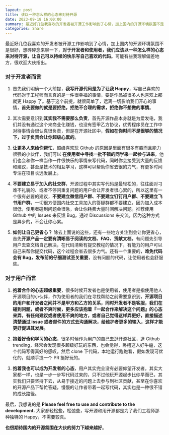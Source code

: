 ```yaml
---
layout: post
title: 该以一种怎么样的心态来对待开源
date: 2023-09-18 16:00:00
summary: 最近好几位我喜欢的开发者被开源工作影响到了心情，加上国内的开源环境氛围不是很好，想碎碎念来聊一下，对于开发者和使用者，我们应该以一种怎么样的心态来对待开源，让自己可以持续的快乐写自己喜欢的代码。可能有些我理解偏差地方，很欢迎大伙指出。
categories: Share
---
```


最近好几位我喜欢的开发者被开源工作影响到了心情，加上国内的开源环境氛围不是很好，想碎碎念来聊一下，**对于开发者和使用者，我们应该以一种怎么样的心态来对待开源，让自己可以持续的快乐写自己喜欢的代码**。可能有些我理解偏差地方，很欢迎大伙指出。

### 对于开发者而言

1. 首先我们明确一个大前提，**我写开源代码是为了让我 Happy**，写自己喜欢的代码对于工程师而言真的是一件很幸福的事情，要是作品被很多人也喜欢上那就更 Happy 了。基于这个前提，就很简单了，远离一切影响我们开心的事情，**首先要做的就是要拒绝，拒绝不合理的需求，拒绝你不想做的事情**。

2. 其次需要意识到**其实我不需要那么负责**，首先开源作品本身就是为爱发电，我们并没有通过这个来商业化赚钱，也没有签甲乙方协议，优秀程序员在工作中对待事情会很认真很负责，但是在开源社区中，**假如在你时间不是很够的情况下，过于负责会让你超级心累的**。

3. **让更多人来给你帮忙**，超级喜欢玩 Github 的原因是里面有很多有趣而且能力很强的小伙伴，我们可以 **在使用者中寻找一批不错的同学来一起参与进来**，他们也会和你一样当作一件很快乐的事情来写代码，同时你会接受到大量的反馈和建议，甚至是技术的相互学习，这样可以帮助你省去很的力气，有更多时间专注在项目长远发展上。

4. **不要建立易于加入的社交群**，开源过程中其实写代码是最轻松的，往往面对刁难不礼貌的、或者不停问重复问题的用户会让开发者很心累的，所以这里有一个很有必要的建议，**不要建立微信用户群、不要建立钉钉用户群、不要建立飞书用户群**，一切很方便国内社交工具加入的答疑群都不要建立，因为加入成本很低，使用者碰到问题会很急，会让你耗费大量时间解决问题。推荐使用 Github 中的 Issues 来反馈 Bug，通过 Discussions 来交流，因为这种方式是异步的，不会让你心累。

5. **如何让自己更省心？** 除去上面说的这些，还有一些地方关注到会让你更省心，首先**开源产品一定要有清晰易于阅读的文档、FAQ、贡献文档**，有问题先引导用户去查文档自己解决，在代码清晰有提交教程的情况下，有能力的用户可以自己来帮你提交代码，这个过程会省去很多力气。还有一个重要的，**难免代码会有 Bug，发布前的仔细测试至关重要**，没有问题的代码，让使用者也会舒服些。

### 对于用户而言

1. **抱着合作的心态超级重要**，很多时候开发者也是使用者，使用者是指使用他人开源项目的小伙伴，作为使用者的我们在寻找帮助之前需要意识到，**开源项目的用户和开发者之间并不是甲方和乙方的关系，同时开发者不是客服，我们在碰到问题，或者不爽时候，更多应该抱着『一起合作来解决这个问题』的心态来弄，有任何建议或者使用不爽的地方，或者自己觉得这样弄更好，直接描述清楚通过 issue 或者邮件的方式去沟通解决，给维护者更多的输入，这样才能更好促进其发展。**

2. **抱着好奇和学习的心态**，很多时候作为用户的自己去逛开源社区，逛 Github trending，经常会发现很多超级好玩的东西，也会觉得，卧槽这人好牛逼，这个代码写得真好的感叹，然后 clone 下代码，本地运行跑跑看，假如发现可优化的，就顺手提一个 PR 挺好玩的。

3. **抱着我也可以成为开发者的心态**，用户其实完全没有必要仰望开发者，其实大家都一样，也是一步一步写代码过来的，只不过他玩开源起步比你早而已，其实我们只要坚持下去，从易于接近的问题上去参与到社区贡献，甚至在你喜欢的开源产品下帮忙答疑，慢慢的让作者带着一起写代码，其实也是一种很不错的成长路径。

最后，我想说的是 **Please feel free to use and contribute to the development.** 大家都轻松些，松弛些，写开源和用开源都是为了我们工程师那种独特的 Happy，不需要较真。

**也很期待国内的开源氛围在大伙的努力下越来越好**。
